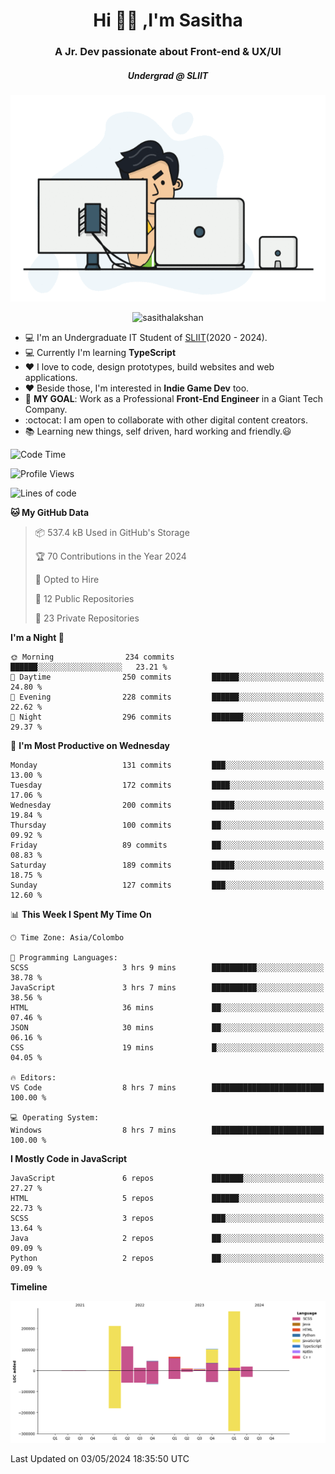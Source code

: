 
<h1 align="center">Hi 🙋‍♂️ ,I'm Sasitha</h1>
<h3 align="center">A Jr. Dev passionate about Front-end & UX/UI</h3>

<i><h5 align="center">Undergrad @ SLIIT</h5></i>

<p align="center">
  <img width="540" height="330" src="https://github.com/SasithaLakshan/SasithaLakshan/blob/main/dev.gif">
</p>
<p align="center"> <img src="https://komarev.com/ghpvc/?username=sasithalakshan&label=Profile%20views&color=0e75b6&style=flat" alt="sasithalakshan" /> </p>

- :computer: I'm an Undergraduate IT Student of [SLIIT](https://www.sliit.lk)(2020 - 2024).
- :computer: Currently I'm learning <b>TypeScript</b>
- :heart: I love to code, design prototypes, build websites and web applications.
- :heart: Beside those, I'm interested in **Indie Game Dev** too.
- :electric_plug: **MY GOAL**: Work as a Professional **Front-End Engineer** in a Giant Tech Company.
- :octocat: I am open to collaborate with other digital content creators.
- :books: Learning new things, self driven, hard working and friendly.:smiley:
  
<!-- <h3 align="left">Tech Stack I'm Using</h3> -->

<!--START_SECTION:waka-->
![Code Time](http://img.shields.io/badge/Code%20Time-632%20hrs%2033%20mins-blue)

![Profile Views](http://img.shields.io/badge/Profile%20Views-0-blue)

![Lines of code](https://img.shields.io/badge/From%20Hello%20World%20I%27ve%20Written-867.9%20thousand%20lines%20of%20code-blue)

**🐱 My GitHub Data** 

> 📦 537.4 kB Used in GitHub's Storage 
 > 
> 🏆 70 Contributions in the Year 2024
 > 
> 💼 Opted to Hire
 > 
> 📜 12 Public Repositories 
 > 
> 🔑 23 Private Repositories 
 > 
**I'm a Night 🦉** 

```text
🌞 Morning                234 commits         ██████░░░░░░░░░░░░░░░░░░░   23.21 % 
🌆 Daytime                250 commits         ██████░░░░░░░░░░░░░░░░░░░   24.80 % 
🌃 Evening                228 commits         ██████░░░░░░░░░░░░░░░░░░░   22.62 % 
🌙 Night                  296 commits         ███████░░░░░░░░░░░░░░░░░░   29.37 % 
```
📅 **I'm Most Productive on Wednesday** 

```text
Monday                   131 commits         ███░░░░░░░░░░░░░░░░░░░░░░   13.00 % 
Tuesday                  172 commits         ████░░░░░░░░░░░░░░░░░░░░░   17.06 % 
Wednesday                200 commits         █████░░░░░░░░░░░░░░░░░░░░   19.84 % 
Thursday                 100 commits         ██░░░░░░░░░░░░░░░░░░░░░░░   09.92 % 
Friday                   89 commits          ██░░░░░░░░░░░░░░░░░░░░░░░   08.83 % 
Saturday                 189 commits         █████░░░░░░░░░░░░░░░░░░░░   18.75 % 
Sunday                   127 commits         ███░░░░░░░░░░░░░░░░░░░░░░   12.60 % 
```


📊 **This Week I Spent My Time On** 

```text
🕑︎ Time Zone: Asia/Colombo

💬 Programming Languages: 
SCSS                     3 hrs 9 mins        ██████████░░░░░░░░░░░░░░░   38.78 % 
JavaScript               3 hrs 7 mins        ██████████░░░░░░░░░░░░░░░   38.56 % 
HTML                     36 mins             ██░░░░░░░░░░░░░░░░░░░░░░░   07.46 % 
JSON                     30 mins             ██░░░░░░░░░░░░░░░░░░░░░░░   06.16 % 
CSS                      19 mins             █░░░░░░░░░░░░░░░░░░░░░░░░   04.05 % 

🔥 Editors: 
VS Code                  8 hrs 7 mins        █████████████████████████   100.00 % 

💻 Operating System: 
Windows                  8 hrs 7 mins        █████████████████████████   100.00 % 
```

**I Mostly Code in JavaScript** 

```text
JavaScript               6 repos             ███████░░░░░░░░░░░░░░░░░░   27.27 % 
HTML                     5 repos             ██████░░░░░░░░░░░░░░░░░░░   22.73 % 
SCSS                     3 repos             ███░░░░░░░░░░░░░░░░░░░░░░   13.64 % 
Java                     2 repos             ██░░░░░░░░░░░░░░░░░░░░░░░   09.09 % 
Python                   2 repos             ██░░░░░░░░░░░░░░░░░░░░░░░   09.09 % 
```



**Timeline**

![Lines of Code chart](https://raw.githubusercontent.com/SasithaLakshan/SasithaLakshan/main/assets/bar_graph.png)


 Last Updated on 03/05/2024 18:35:50 UTC
<!--END_SECTION:waka-->

